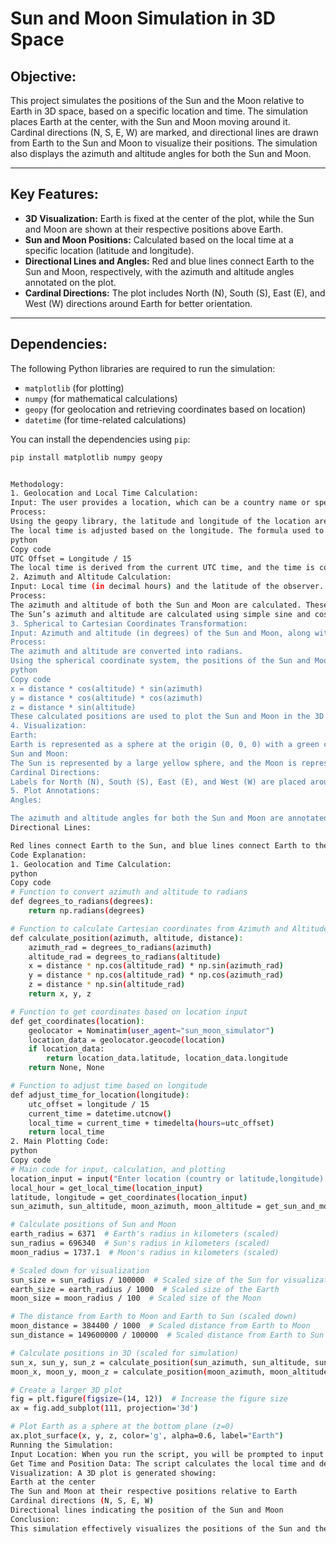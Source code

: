 # Sun and Moon Simulation in 3D Space

## **Objective:**
This project simulates the positions of the Sun and the Moon relative to Earth in 3D space, based on a specific location and time. The simulation places Earth at the center, with the Sun and Moon moving around it. Cardinal directions (N, S, E, W) are marked, and directional lines are drawn from Earth to the Sun and Moon to visualize their positions. The simulation also displays the azimuth and altitude angles for both the Sun and Moon.

---

## **Key Features:**
- **3D Visualization:** Earth is fixed at the center of the plot, while the Sun and Moon are shown at their respective positions above Earth.
- **Sun and Moon Positions:** Calculated based on the local time at a specific location (latitude and longitude).
- **Directional Lines and Angles:** Red and blue lines connect Earth to the Sun and Moon, respectively, with the azimuth and altitude angles annotated on the plot.
- **Cardinal Directions:** The plot includes North (N), South (S), East (E), and West (W) directions around Earth for better orientation.

---

## **Dependencies:**
The following Python libraries are required to run the simulation:
- `matplotlib` (for plotting)
- `numpy` (for mathematical calculations)
- `geopy` (for geolocation and retrieving coordinates based on location)
- `datetime` (for time-related calculations)

You can install the dependencies using `pip`:

```bash
pip install matplotlib numpy geopy


Methodology:
1. Geolocation and Local Time Calculation:
Input: The user provides a location, which can be a country name or specific latitude/longitude coordinates.
Process:
Using the geopy library, the latitude and longitude of the location are determined.
The local time is adjusted based on the longitude. The formula used to calculate the UTC offset is:
python
Copy code
UTC Offset = Longitude / 15
The local time is derived from the current UTC time, and the time is converted to decimal hours for easier calculations.
2. Azimuth and Altitude Calculation:
Input: Local time (in decimal hours) and the latitude of the observer.
Process:
The azimuth and altitude of both the Sun and Moon are calculated. These angles define their positions relative to the observer on Earth.
The Sun’s azimuth and altitude are calculated using simple sine and cosine functions, while the Moon's movement is slower and slightly adjusted to account for its orbital dynamics.
3. Spherical to Cartesian Coordinates Transformation:
Input: Azimuth and altitude (in degrees) of the Sun and Moon, along with their distance from Earth.
Process:
The azimuth and altitude are converted into radians.
Using the spherical coordinate system, the positions of the Sun and Moon are calculated in 3D space using the following formulas:
python
Copy code
x = distance * cos(altitude) * sin(azimuth)
y = distance * cos(altitude) * cos(azimuth)
z = distance * sin(altitude)
These calculated positions are used to plot the Sun and Moon in the 3D plot.
4. Visualization:
Earth:
Earth is represented as a sphere at the origin (0, 0, 0) with a green color. Its size is scaled down for visualization purposes.
Sun and Moon:
The Sun is represented by a large yellow sphere, and the Moon is represented by a smaller gray sphere. The positions of the Sun and Moon are scaled according to their distances from Earth.
Cardinal Directions:
Labels for North (N), South (S), East (E), and West (W) are placed around Earth to help orient the plot.
5. Plot Annotations:
Angles:

The azimuth and altitude angles for both the Sun and Moon are annotated on the plot. These angles are placed near the Sun and Moon, showing the observer's perspective.
Directional Lines:

Red lines connect Earth to the Sun, and blue lines connect Earth to the Moon, indicating their relative positions in the sky.
Code Explanation:
1. Geolocation and Time Calculation:
python
Copy code
# Function to convert azimuth and altitude to radians
def degrees_to_radians(degrees):
    return np.radians(degrees)

# Function to calculate Cartesian coordinates from Azimuth and Altitude
def calculate_position(azimuth, altitude, distance):
    azimuth_rad = degrees_to_radians(azimuth)
    altitude_rad = degrees_to_radians(altitude)
    x = distance * np.cos(altitude_rad) * np.sin(azimuth_rad)
    y = distance * np.cos(altitude_rad) * np.cos(azimuth_rad)
    z = distance * np.sin(altitude_rad)
    return x, y, z

# Function to get coordinates based on location input
def get_coordinates(location):
    geolocator = Nominatim(user_agent="sun_moon_simulator")
    location_data = geolocator.geocode(location)
    if location_data:
        return location_data.latitude, location_data.longitude
    return None, None

# Function to adjust time based on longitude
def adjust_time_for_location(longitude):
    utc_offset = longitude / 15
    current_time = datetime.utcnow()
    local_time = current_time + timedelta(hours=utc_offset)
    return local_time
2. Main Plotting Code:
python
Copy code
# Main code for input, calculation, and plotting
location_input = input("Enter location (country or latitude,longitude): ")
local_hour = get_local_time(location_input)
latitude, longitude = get_coordinates(location_input)
sun_azimuth, sun_altitude, moon_azimuth, moon_altitude = get_sun_and_moon_positions(local_hour, latitude)

# Calculate positions of Sun and Moon
earth_radius = 6371  # Earth's radius in kilometers (scaled)
sun_radius = 696340  # Sun's radius in kilometers (scaled)
moon_radius = 1737.1  # Moon's radius in kilometers (scaled)

# Scaled down for visualization
sun_size = sun_radius / 100000  # Scaled size of the Sun for visualization
earth_size = earth_radius / 1000  # Scaled size of the Earth
moon_size = moon_radius / 100  # Scaled size of the Moon

# The distance from Earth to Moon and Earth to Sun (scaled down)
moon_distance = 384400 / 1000  # Scaled distance from Earth to Moon
sun_distance = 149600000 / 100000  # Scaled distance from Earth to Sun

# Calculate positions in 3D (scaled for simulation)
sun_x, sun_y, sun_z = calculate_position(sun_azimuth, sun_altitude, sun_distance)
moon_x, moon_y, moon_z = calculate_position(moon_azimuth, moon_altitude, moon_distance)

# Create a larger 3D plot
fig = plt.figure(figsize=(14, 12))  # Increase the figure size
ax = fig.add_subplot(111, projection='3d')

# Plot Earth as a sphere at the bottom plane (z=0)
ax.plot_surface(x, y, z, color='g', alpha=0.6, label="Earth")
Running the Simulation:
Input Location: When you run the script, you will be prompted to input a location (either a country name or specific latitude/longitude coordinates).
Get Time and Position Data: The script calculates the local time and determines the Sun’s and Moon’s azimuth and altitude for the given location.
Visualization: A 3D plot is generated showing:
Earth at the center
The Sun and Moon at their respective positions relative to Earth
Cardinal directions (N, S, E, W)
Directional lines indicating the position of the Sun and Moon
Conclusion:
This simulation effectively visualizes the positions of the Sun and the Moon based on the user’s location and current time. The 3D plot helps to understand the relative movement of these celestial bodies in the sky. The calculation of azimuth and altitude angles allows for an accurate representation of the Sun and Moon’s positions.

